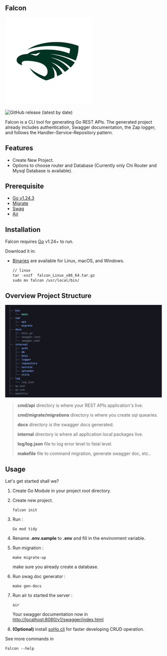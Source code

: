 ## Falcon

![falcon logo](/assets/images/falcon-logo-icon.png)


![GitHub release (latest by date)](https://img.shields.io/github/v/release/faizisyellow/falcon)

Falcon is a CLI tool for generating Go REST APIs. 
The generated project already includes authentication, 
Swagger documentation, the Zap logger, and follows the Handler–Service–Repository pattern.

## Features

- Create New Project.
- Options to choose router and Database (Currently only Chi Router and Mysql Database is available).



## Prerequisite

- [Go v1.24.3](https://go.dev/doc/install) 
- [Migrate](https://github.com/golang-migrate/migrate) 
- [Swag](https://github.com/swaggo/swag) 
- [Air](https://github.com/air-verse/air)


## Installation

Falcon requires [Go](https://go.dev/doc/install) v1.24+ to run.

Download it in:
- [Binaries](https://github.com/faizisyellow/falcon/releases) are available for Linux, macOS, and Windows.

    ```
    // linux
    tar -xvzf  falcon_Linux_x86_64.tar.gz 
    sudo mv falcon /usr/local/bin/
    ```

## Overview Project Structure

![sturcture](assets/images/falcon-structure.png)

> **cmd/api** directory is where your REST APIs application's live.
>
> **cmd/migrate/migrations** directory is where you create sql quearies.
>
> **docs** directory is the swagger docs generated.
>
> **internal** directory is where all application local packages  live.
>
> **log/log.json** file to log error level to fatal level.
>
> **makefile** file to command migration, generate swagger doc, etc..


## Usage

Let's get started shall we?

1. Create Go Module in your project root directory.
2. Create new project.

   ```
   falcon init 
   ```
   
3. Run :
    
    ```
    Go mod tidy 
    ```

4. Rename **.env.sample** to **.env** and fill in the environment variable.
5. Run migration :

    ```
    make migrate-up
    ```
    
    make sure you already create a database.
    
6. Run swag doc generator :
    
    ```
    make gen-docs
    ``` 

7. Run air to started the server :

    ```
    air
    ```
    
   Your swagger documentation now in <http://localhost:8080/v1/swagger/index.html>

8. **(Optional)** install [soHo cli](https://github.com/faizisyellow/soho) for faster developing CRUD operation.

See more commands in 
```
Falcon --help
```  
